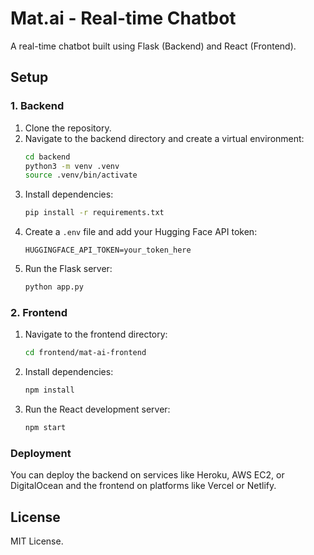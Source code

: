 # Mat.ai - Real-time Chatbot

A real-time chatbot built using Flask (Backend) and React (Frontend).

## Setup

### 1. Backend

1. Clone the repository.
2. Navigate to the backend directory and create a virtual environment:
    ```bash
    cd backend
    python3 -m venv .venv
    source .venv/bin/activate
    ```
3. Install dependencies:
    ```bash
    pip install -r requirements.txt
    ```
4. Create a `.env` file and add your Hugging Face API token:
    ```plaintext
    HUGGINGFACE_API_TOKEN=your_token_here
    ```
5. Run the Flask server:
    ```bash
    python app.py
    ```

### 2. Frontend

1. Navigate to the frontend directory:
    ```bash
    cd frontend/mat-ai-frontend
    ```
2. Install dependencies:
    ```bash
    npm install
    ```
3. Run the React development server:
    ```bash
    npm start
    ```

### Deployment

You can deploy the backend on services like Heroku, AWS EC2, or DigitalOcean and the frontend on platforms like Vercel or Netlify.

## License

MIT License.
